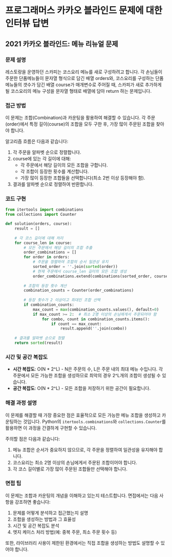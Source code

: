 # 프로그래머스 카카오 블라인드 문제에 대한 인터뷰 답변

## 2021 카카오 블라인드: 메뉴 리뉴얼 문제

### 문제 설명
레스토랑을 운영하던 스카피는 코스요리 메뉴를 새로 구성하려고 합니다. 각 손님들이 주문한 단품메뉴들이 문자열 형식으로 담긴 배열 orders와, 코스요리를 구성하는 단품메뉴들의 갯수가 담긴 배열 course가 매개변수로 주어질 때, 스카피가 새로 추가하게 될 코스요리의 메뉴 구성을 문자열 형태로 배열에 담아 return 하는 문제입니다.

### 접근 방법
이 문제는 조합(Combination)과 카운팅을 활용하여 해결할 수 있습니다. 각 주문(order)에서 특정 길이(course)의 조합을 모두 구한 후, 가장 많이 주문된 조합을 찾아야 합니다.

알고리즘 흐름은 다음과 같습니다:
1. 각 주문을 알파벳 순으로 정렬합니다.
2. course에 있는 각 길이에 대해:
   - 각 주문에서 해당 길이의 모든 조합을 구합니다.
   - 각 조합이 등장한 횟수를 계산합니다.
   - 가장 많이 등장한 조합들을 선택합니다(최소 2번 이상 등장해야 함).
3. 결과를 알파벳 순으로 정렬하여 반환합니다.

### 코드 구현
```python
from itertools import combinations
from collections import Counter

def solution(orders, course):
    result = []
    
    # 각 코스 길이에 대해 처리
    for course_len in course:
        # 모든 주문에서 해당 길이의 조합 추출
        order_combinations = []
        for order in orders:
            # 주문을 정렬하여 조합의 순서 일관성 유지
            sorted_order = ''.join(sorted(order))
            # 현재 주문에서 course_len 길이의 모든 조합 생성
            order_combinations.extend(combinations(sorted_order, course_len))
        
        # 조합의 등장 횟수 계산
        combination_counts = Counter(order_combinations)
        
        # 등장 횟수가 2 이상이고 최대인 조합 선택
        if combination_counts:
            max_count = max(combination_counts.values(), default=0)
            if max_count >= 2:  # 최소 2명 이상의 손님에게서 주문되어야 함
                for combo, count in combination_counts.items():
                    if count == max_count:
                        result.append(''.join(combo))
    
    # 결과를 알파벳 순으로 정렬
    return sorted(result)
```

### 시간 및 공간 복잡도
- **시간 복잡도**: O(N * 2^L) - N은 주문의 수, L은 주문 내의 최대 메뉴 수입니다. 각 주문에서 모든 가능한 조합을 생성하므로 최악의 경우 2^L개의 조합이 생성될 수 있습니다.
- **공간 복잡도**: O(N * 2^L) - 모든 조합을 저장하기 위한 공간이 필요합니다.

### 해결 과정 설명
이 문제를 해결할 때 가장 중요한 점은 효율적으로 모든 가능한 메뉴 조합을 생성하고 카운팅하는 것입니다. Python의 `itertools.combinations`와 `collections.Counter`를 활용하면 이 과정을 간결하게 구현할 수 있습니다.

주의할 점은 다음과 같습니다:
1. 메뉴 조합은 순서가 중요하지 않으므로, 각 주문을 정렬하여 일관성을 유지해야 합니다.
2. 코스요리는 최소 2명 이상의 손님에게서 주문된 조합이어야 합니다.
3. 각 코스 길이별로 가장 많이 주문된 조합들만 선택해야 합니다.

### 면접 팁
이 문제는 조합과 카운팅의 개념을 이해하고 있는지 테스트합니다. 면접에서는 다음 사항을 강조하면 좋습니다:
1. 문제를 어떻게 분석하고 접근했는지 설명
2. 조합을 생성하는 방법과 그 효율성
3. 시간 및 공간 복잡도 분석
4. 엣지 케이스 처리 방법(예: 중복 주문, 최소 주문 횟수 등)

또한, 라이브러리 사용이 제한된 환경에서는 직접 조합을 생성하는 방법도 설명할 수 있어야 합니다.